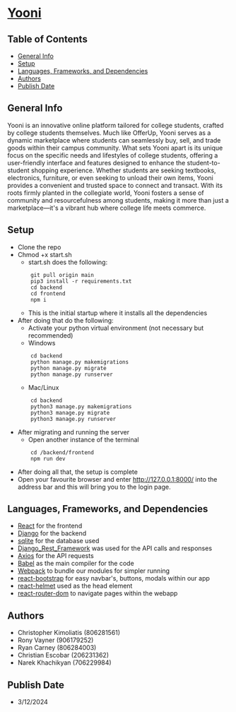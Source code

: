 # [Yooni](https://github.com/CKimoliatis/35L)
## Table of Contents
* [General Info](#general-info)
* [Setup](#setup)
* [Languages, Frameworks, and Dependencies](#languages-frameworks-and-dependencies)
* [Authors](#authors)
* [Publish Date](#publish-date)
## General Info
Yooni is an innovative online platform tailored for college students, crafted by college students themselves. Much like OfferUp, Yooni serves as a dynamic marketplace where students can seamlessly buy, sell, and trade goods within their campus community. What sets Yooni apart is its unique focus on the specific needs and lifestyles of college students, offering a user-friendly interface and features designed to enhance the student-to-student shopping experience. Whether students are seeking textbooks, electronics, furniture, or even seeking to unload their own items, Yooni provides a convenient and trusted space to connect and transact. With its roots firmly planted in the collegiate world, Yooni fosters a sense of community and resourcefulness among students, making it more than just a marketplace—it's a vibrant hub where college life meets commerce.
## Setup
* Clone the repo
* Chmod +x start.sh
    * start.sh does the following:
    ```shell   
        git pull origin main
        pip3 install -r requirements.txt
        cd backend
        cd frontend
        npm i
    ```
    * This is the initial startup where it installs all the dependencies
* After doing that do the following:
    * Activate your python virtual environment (not necessary but recommended)
    * Windows
    ```shell
        cd backend
        python manage.py makemigrations
        python manage.py migrate
        python manage.py runserver
    ```
    * Mac/Linux
    ```shell
        cd backend
        python3 manage.py makemigrations
        python3 manage.py migrate
        python3 manage.py runserver
    ```
* After migrating and running the server
    *  Open another instance of the terminal 
    ```shell
        cd /backend/frontend
        npm run dev
    ```
* After doing all that, the setup is complete
* Open your favourite browser and enter http://127.0.0.1:8000/ into the address bar and this will bring you to the login page.
## Languages, Frameworks, and Dependencies
* [React](https://react.dev/) for the frontend 
* [Django](https://www.djangoproject.com/) for the backend 
* [sqlite](https://www.sqlite.org/) for the database used 
* [Django_Rest_Framework](https://www.django-rest-framework.org/) was used for the API calls and responses 
* [Axios](https://www.npmjs.com/package/axios) for the API requests 
* [Babel](https://babeljs.io/) as the main compiler for the code
* [Webpack](https://webpack.js.org/) to bundle our modules for simpler running
* [react-bootstrap](https://react-bootstrap.netlify.app/) for easy navbar's, buttons, modals within our app
* [react-helmet](https://www.npmjs.com/package/react-helmet) used as the head element 
* [react-router-dom](https://www.npmjs.com/package/react-router-dom) to navigate pages within the webapp
## Authors
* Christopher Kimoliatis (806281561)
* Rony Vayner (906179252)
* Ryan Carney (806284003)
* Christian Escobar (206231362)
* Narek Khachikyan (706229984)
## Publish Date
* 3/12/2024
